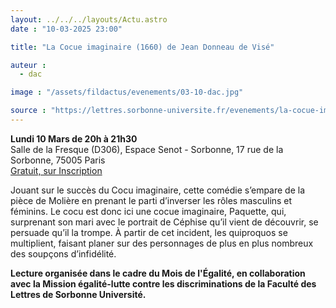 ```yaml
---
layout: ../../../layouts/Actu.astro
date : "10-03-2025 23:00"

title: "La Cocue imaginaire (1660) de Jean Donneau de Visé"

auteur :
  - dac

image : "/assets/fildactus/evenements/03-10-dac.jpg"

source : "https://lettres.sorbonne-universite.fr/evenements/la-cocue-imaginaire-1660-de-jean-donneau-de-vise"
---
```


__Lundi 10 Mars de 20h à 21h30__  
Salle de la Fresque (D306), Espace Senot - Sorbonne, 17 rue de la Sorbonne, 75005 Paris  
[Gratuit, sur Inscription](https://www.billetweb.fr/la-cocue-imaginaire-1660-de-jean-donneau-de-visee)


Jouant sur le succès du Cocu imaginaire, cette comédie s’empare de la pièce de Molière en prenant le parti d’inverser les rôles masculins et féminins. Le cocu est donc ici une cocue imaginaire, Paquette, qui, surprenant son mari avec le portrait de Céphise qu’il vient de découvrir, se persuade qu’il la trompe. À partir de cet incident, les quiproquos se multiplient, faisant planer sur des personnages de plus en plus nombreux des soupçons d’infidélité.

__Lecture organisée dans le cadre du Mois de l'Égalité, en collaboration avec la Mission égalité-lutte contre les discriminations de la Faculté des Lettres de Sorbonne Université.__